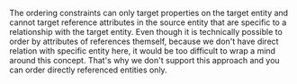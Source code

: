 The ordering constraints can only target properties on the target entity and cannot target reference attributes in
the source entity that are specific to a relationship with the target entity. Even though it is technically possible to
order by attributes of references themself, because we don't have direct relation
with specific entity here, it would be too difficult to wrap a mind around this concept. That's why we don't support this
approach and you can order directly referenced entities only.